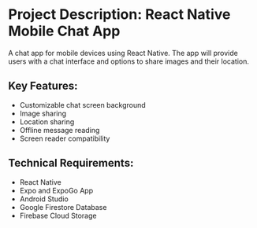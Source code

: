 # Project Description: React Native Mobile Chat App
A chat app for mobile devices using React Native. The app will provide users with a chat interface and options to share images and their location.

## Key Features:
 - Customizable chat screen background
 - Image sharing
 - Location sharing
 - Offline message reading
 - Screen reader compatibility

## Technical Requirements:
 - React Native
 - Expo and ExpoGo App
 - Android Studio
 - Google Firestore Database
 - Firebase Cloud Storage
